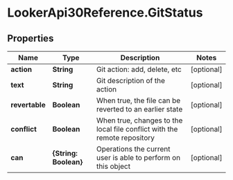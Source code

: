 # LookerApi30Reference.GitStatus

## Properties
Name | Type | Description | Notes
------------ | ------------- | ------------- | -------------
**action** | **String** | Git action: add, delete, etc | [optional] 
**text** | **String** | Git description of the action | [optional] 
**revertable** | **Boolean** | When true, the file can be reverted to an earlier state | [optional] 
**conflict** | **Boolean** | When true, changes to the local file conflict with the remote repository | [optional] 
**can** | **{String: Boolean}** | Operations the current user is able to perform on this object | [optional] 


